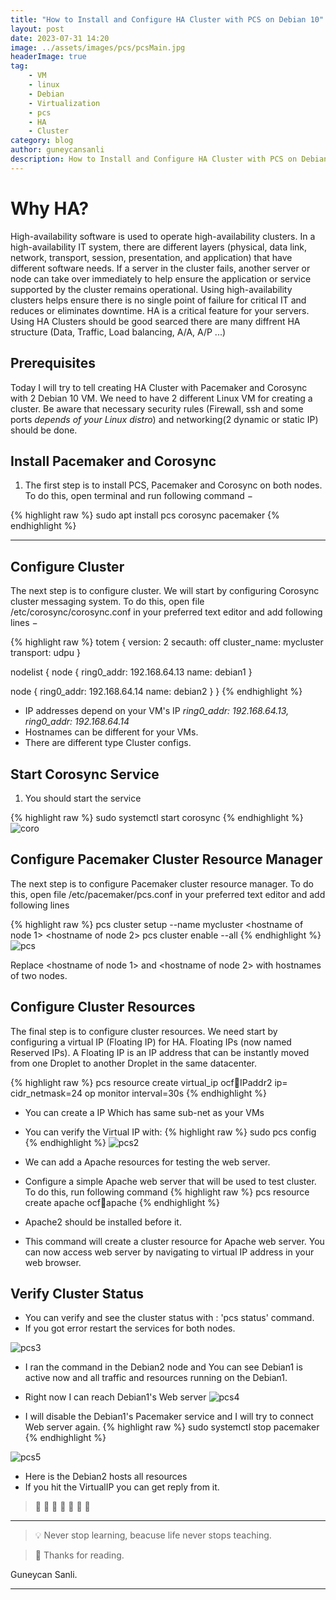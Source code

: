 ```yaml
---
title: "How to Install and Configure HA Cluster with PCS on Debian 10"
layout: post
date: 2023-07-31 14:20
image: ../assets/images/pcs/pcsMain.jpg
headerImage: true
tag:
    - VM
    - linux
    - Debian
    - Virtualization
    - pcs
    - HA
    - Cluster
category: blog
author: guneycansanli
description: How to Install and Configure HA Cluster with PCS on Debian 10
---
```


# Why HA?
High-availability software is used to operate high-availability clusters. In a high-availability IT system, there are different layers (physical, data link, network, transport, session, presentation, and application) that have different software needs. If a server in the cluster fails, another server or node can take over immediately to help ensure the application or service supported by the cluster remains operational. Using high-availability clusters helps ensure there is no single point of failure for critical IT and reduces or eliminates downtime. HA is a critical feature for your servers. Using HA Clusters should be good searced there are many diffrent HA structure (Data, Traffic, Load balancing, A/A, A/P ...)

## Prerequisites
Today I will try to tell creating HA Cluster with Pacemaker and Corosync with 2 Debian 10 VM. We need to have 2 different Linux VM for creating a cluster. Be aware that necessary security rules (Firewall, ssh and some ports *depends of your Linux distro*) and networking(2 dynamic or static IP) should be done.

##  Install Pacemaker and Corosync
1. The first step is to install PCS, Pacemaker and Corosync on both nodes. To do this, open terminal and run following command −

{% highlight raw %}
sudo apt install pcs corosync pacemaker
{% endhighlight %}

---

## Configure Cluster
The next step is to configure cluster. We will start by configuring Corosync cluster messaging system. To do this, open file /etc/corosync/corosync.conf in your preferred text editor and add following lines −


{% highlight raw %}
totem {
   version: 2
   secauth: off
   cluster_name: mycluster
   transport: udpu
}

nodelist {
   node {
      ring0_addr: 192.168.64.13
      name: debian1
   }

   node {
      ring0_addr: 192.168.64.14
      name: debian2
   }
}
{% endhighlight %}


- IP addresses depend on your VM's IP *ring0_addr: 192.168.64.13, ring0_addr: 192.168.64.14* 
- Hostnames can be different for your VMs.
- There are different type Cluster configs.

## Start Corosync Service 
1. You should start the service 

{% highlight raw %}
sudo systemctl start corosync
{% endhighlight %}
![coro][1]

## Configure Pacemaker Cluster Resource Manager
The next step is to configure Pacemaker cluster resource manager. To do this, open file /etc/pacemaker/pcs.conf in your preferred text editor and add following lines


{% highlight raw %}
pcs cluster setup --name mycluster <hostname of node 1> <hostname of node 2>
pcs cluster enable --all
{% endhighlight %}
![pcs][2]

Replace <hostname of node 1> and <hostname of node 2> with hostnames of two nodes.

## Configure Cluster Resources

The final step is to configure cluster resources. We need start by configuring a virtual IP (Floating IP) for HA. Floating IPs (now named Reserved IPs). A Floating IP is an IP address that can be instantly moved from one Droplet to another Droplet in the same datacenter.

{% highlight raw %}
pcs resource create virtual_ip ocf:heartbeat:IPaddr2 ip=<IP address of virtual IP> cidr_netmask=24 op monitor interval=30s
{% endhighlight %}

- You can create a IP Which has same sub-net as your VMs
- You can verify the Virtual IP with: 
{% highlight raw %}
sudo pcs config
{% endhighlight %}
![pcs2][3]

- We can add a Apache resources for testing the web server.
- Configure a simple Apache web server that will be used to test cluster. To do this, run following command
{% highlight raw %}
pcs resource create apache ocf:heartbeat:apache
{% endhighlight %}

- Apache2 should be installed before it.
- This command will create a cluster resource for Apache web server. You can now access web server by navigating to virtual IP address in your web browser.


## Verify Cluster Status

- You can verify and see the cluster status with : 'pcs status' command.
- If you got error restart the services for both nodes.

![pcs3][4]

- I ran the command in the Debian2 node and You can see Debian1 is active now and all traffic and resources running on the Debian1. 

- Right now I can reach Debian1's Web server 
![pcs4][5]

- I will disable the Debian1's Pacemaker service and I will try to connect Web server again.
{% highlight raw %}
sudo systemctl stop pacemaker
{% endhighlight %}


![pcs5][6]
- Here is the Debian2 hosts all resources
- If you hit the VirtualIP you can get reply from it.

>  :metal:  :metal:  :metal:  :metal:  :metal:  :metal:  :metal:

---

> :bulb: Never stop learning, beacuse life never stops teaching.

> :memo: Thanks for reading.


Guneycan Sanli.

---

[1]: ../assets/images/pcs/coro.jpg
[2]: ../assets/images/pcs/pcs.jpg
[3]: ../assets/images/pcs/pcs2.jpg
[4]: ../assets/images/pcs/pcs3.jpg
[5]: ../assets/images/pcs/pcs4.jpg
[6]: ../assets/images/pcs/pcs5.jpg
